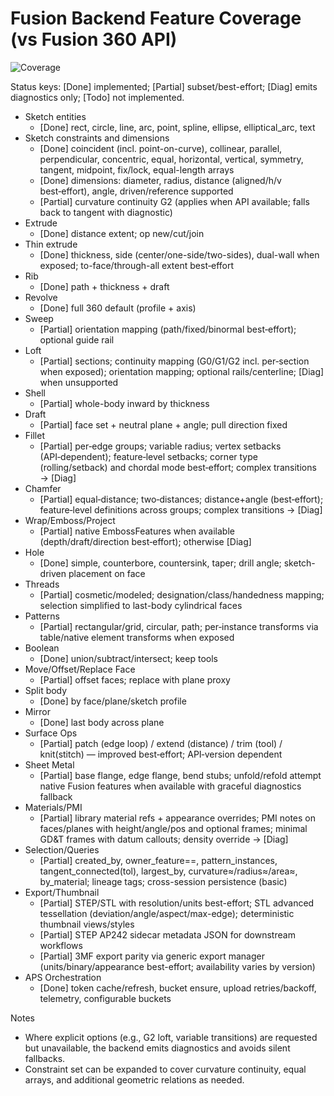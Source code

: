 # Fusion Backend Feature Coverage (vs Fusion 360 API)

![Coverage](https://img.shields.io/badge/Fusion%20Coverage-63%25-yellowgreen)

Status keys: [Done] implemented; [Partial] subset/best-effort; [Diag] emits diagnostics only; [Todo] not implemented.

- Sketch entities
  - [Done] rect, circle, line, arc, point, spline, ellipse, elliptical_arc, text
- Sketch constraints and dimensions
  - [Done] coincident (incl. point-on-curve), collinear, parallel, perpendicular, concentric, equal, horizontal, vertical, symmetry, tangent, midpoint, fix/lock, equal-length arrays
  - [Done] dimensions: diameter, radius, distance (aligned/h/v best‑effort), angle, driven/reference supported
  - [Partial] curvature continuity G2 (applies when API available; falls back to tangent with diagnostic)
- Extrude
  - [Done] distance extent; op new/cut/join
- Thin extrude
  - [Done] thickness, side (center/one-side/two-sides), dual-wall when exposed; to-face/through-all extent best‑effort
- Rib
  - [Done] path + thickness + draft
- Revolve
  - [Done] full 360 default (profile + axis)
- Sweep
  - [Partial] orientation mapping (path/fixed/binormal best‑effort); optional guide rail
- Loft
  - [Partial] sections; continuity mapping (G0/G1/G2 incl. per‑section when exposed); orientation mapping; optional rails/centerline; [Diag] when unsupported
- Shell
  - [Partial] whole-body inward by thickness
- Draft
  - [Partial] face set + neutral plane + angle; pull direction fixed
- Fillet
  - [Partial] per‑edge groups; variable radius; vertex setbacks (API‑dependent); feature‑level setbacks; corner type (rolling/setback) and chordal mode best‑effort; complex transitions → [Diag]
- Chamfer
  - [Partial] equal‑distance; two‑distances; distance+angle (best‑effort); feature‑level definitions across groups; complex transitions → [Diag]
- Wrap/Emboss/Project
  - [Partial] native EmbossFeatures when available (depth/draft/direction best‑effort); otherwise [Diag]
- Hole
  - [Done] simple, counterbore, countersink, taper; drill angle; sketch-driven placement on face
- Threads
  - [Partial] cosmetic/modeled; designation/class/handedness mapping; selection simplified to last-body cylindrical faces
- Patterns
  - [Partial] rectangular/grid, circular, path; per‑instance transforms via table/native element transforms when exposed
- Boolean
  - [Done] union/subtract/intersect; keep tools
- Move/Offset/Replace Face
  - [Partial] offset faces; replace with plane proxy
- Split body
  - [Done] by face/plane/sketch profile
- Mirror
  - [Done] last body across plane
- Surface Ops
  - [Partial] patch (edge loop) / extend (distance) / trim (tool) / knit(stitch) — improved best‑effort; API‑version dependent
- Sheet Metal
  - [Partial] base flange, edge flange, bend stubs; unfold/refold attempt native Fusion features when available with graceful diagnostics fallback
- Materials/PMI
  - [Partial] library material refs + appearance overrides; PMI notes on faces/planes with height/angle/pos and optional frames; minimal GD&T frames with datum callouts; density override → [Diag]
- Selection/Queries
  - [Partial] created_by, owner_feature==, pattern_instances, tangent_connected(tol), largest_by, curvature≈/radius≈/area≈, by_material; lineage tags; cross-session persistence (basic)
- Export/Thumbnail
  - [Partial] STEP/STL with resolution/units best-effort; STL advanced tessellation (deviation/angle/aspect/max-edge); deterministic thumbnail views/styles
  - [Partial] STEP AP242 sidecar metadata JSON for downstream workflows
  - [Partial] 3MF export parity via generic export manager (units/binary/appearance best-effort; availability varies by version)
- APS Orchestration
  - [Done] token cache/refresh, bucket ensure, upload retries/backoff, telemetry, configurable buckets

Notes
- Where explicit options (e.g., G2 loft, variable transitions) are requested but unavailable, the backend emits diagnostics and avoids silent fallbacks.
- Constraint set can be expanded to cover curvature continuity, equal arrays, and additional geometric relations as needed.
